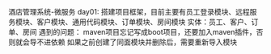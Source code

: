 酒店管理系统-微服务
day01:
搭建项目框架，目前主要有员工登录模块、远程服务模块、客户模块、通用代码模块、订单模块、房间模块
实体：员工、客户、订单、房间
遇到的问题：
maven项目忘记写成boot项目，还要加入maven插件，否则就会导不进依赖
如果之前创建了同面模块并删除后，需要重新导入模块
